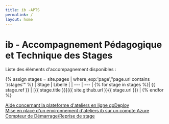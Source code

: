 ```yaml
---
title: ib -APTS
permalink: /
layout: home
---
```

# ib - Accompagnement Pédagogique et Technique des Stages
Liste des éléments d'accompagnement disponibles :  

{% assign stages = site.pages | where_exp:'page',"page.url contains '/stages'" %}
| Stage | Libellé |
| --- | --- | 
{% for stage in stages  %}| {{ stage.ref }} | [{{ stage.title }}]({{ site.github.url }}{{ stage.url }}) |
{% endfor %}

[Aide concernant la plateforme d'ateliers en ligne goDeploy](https://github.com/renaudwangler/ib/blob/master/extra/goDeployDoc.md#plateforme-godeploy)  
[Mise en place d'un environnement d'ateliers ib sur un compte Azure](https://github.com/renaudwangler/ib/blob/master/extra/ibAzureLabs.md#mise-en-place-dun-environnement-dateliers-ib-sur-un-compte-azure)  
[Compteur de Démarrage/Reprise de stage](https://chrono.html)  